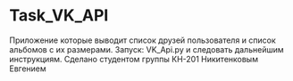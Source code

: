 # Task_VK_API
Приложение которые выводит список друзей пользователя и список альбомов с их размерами.
Запуск: VK_Api.py и следовать дальнейшим инструкциям.
Сделано студентом группы КН-201 Никитенковым Евгением

